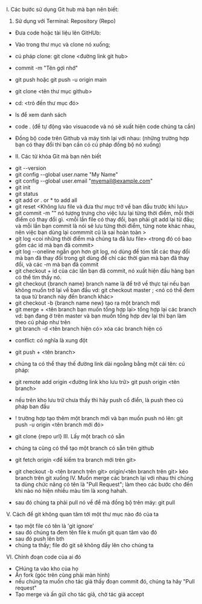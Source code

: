 I. Các bước sử dụng Git hub mà bạn nên biết:
1. Sử dụng với Terminal: Repository (Repo)
+ Đưa code hoặc tài liệu lên GitHUb:
- Vào trong thư mục và clone nó xuống;
- cú pháp clone: git clone <đường link git hub>
- commit -m "Tên gợi nhớ"
- git push hoặc git push -u origin main

- git clone <tên thư mục github> 
- cd: <trỏ đến thư mục đó>
- ls để xem danh sách
- code . (để tự động vào visuacode và nó sẽ xuất hiện code chúng ta cần)

- Đồng bộ code trên Github và máy tính lại với nhau: (những trường hợp bạn có
thay đổi thì bạn cần có cú pháp đồng bộ nó xuống)
+ II. Các từ khóa Git mà bạn nên biết
- git --version
- git config --global user.name "My Name"
- git config --global user.email "myemail@example.com"
- git init 
- git status 
- git add <file> or . or * to add all
- git reset <Không lưu file và đưa thư mục trở về ban đầu trước khi lưu>
- git commit -m "<my note>" nó tượng trưng cho việc lưu lại từng thời điểm, mỗi thời điểm có thay đổi gì.
<mỗi lần file có thay đổi, bạn phải git add lại từ đầu;
và mỗi lần bạn commit là nói sẽ lưu từng thời điểm, từng note khác nhau, nên việc bạn dùng lại commmit cũ là sai hoàn toàn >
- git log <coi những thời điểm mà chúng ta đã lưu file> <trong đó có bao gồm các id mà bạn đã commit>
- git log --oneline ngắn gọn hơn git log, nó dùng để tóm tắt các thay đổi mà bạn đã thay đổi trong git 
dùng để chỉ các thời gian mà bạn đã thay đổi, và các -m mà bạn đã commit
- git checkout + id của các lần bạn đã commit, nó xuất hiện đầu hàng bạn có thể tìm thấy nó.
- git checkout {branch name} branch name là để trở về thực tại nếu bạn không muốn trở lại về ban đầu 
vd: git checkout master ; <nó có thể đem ta qua từ branch này đến branch khác>
- git checkout -b {branch name new} tạo ra một branch mới
- git merge + <tên branch bạn muốn tổng hợp lại> tổng hợp lại các branch
vd: bạn đang ở trên master và bạn muốn tổng hợp dev lại thì bạn làm theo cú pháp như trên 
- git branch -d <tên branch hiện có> xóa các branch hiện có

+ conflict: có nghĩa là xung đột

- git push <link kho github>  + <tên branch>
- chúng ta có thể thay thế đường link dài ngoằng bằng một cái tên:
cú pháp: 
- git remote add origin <đường link kho lưu trữ>
git push origin <tên branch>
- nếu trên kho lưu trữ chưa thấy thì hãy push cổ điển, là push theo cú pháp ban đầu


- ! trường hợp tạo thêm một branch mới và bạn muốn push nó lên:
git push -u origin <tên branch mới đó>

- git clone {repo url}
III. Lấy một brach có sẵn
- chúng ta cũng có thể tạo một branch có sẵn trên github
- git fetch origin <để kiểm tra branch mới trên git>
- git checkout -b <tên branch trên git> origin/<tên branch trên git> kéo branch trên git xuống
IV. Muốn merge các branch lại với nhau thì chúng ta dùng chức năng có tên là "Pull Request";
làm theo các bước cho đến khi nào nó hiện nhiều màu tím là xong hahah.
- sau đó chúng ta phải pull nó về để mà đồng bộ trên máy: git pull

V. Cách để git không quan tâm tới một thư mục nào đó của ta
- tạo một file có tên là 'git ignore'
- sau đó chúng ta đem tên file k muốn git quan tâm vào đó
- sau đó push lên bth
- chúng ta thấy; file đó git sẽ không đẩy lên cho chúng ta 

VI. Chỉnh đoạn code của ai đó
- CHúng ta vào kho của họ  
- Ấn fork (góc trên cùng phải màn hình)
- nếu chúng ta muốn cho tác giả thấy đoạn commit đó, chúng ta hãy "Pull request"
- Tạo merge và ấn gửi cho tác giả, chờ tác giả accept

